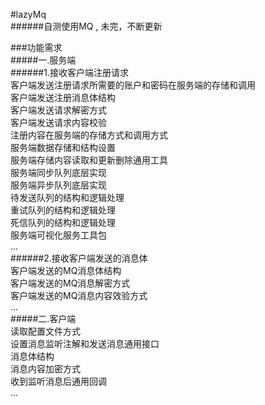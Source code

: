 #lazyMq  
######自测使用MQ , 未完，不断更新  
  
###功能需求  
#####一.服务端  
######1.接收客户端注册请求  
		客户端发送注册请求所需要的账户和密码在服务端的存储和调用  
		客户端发送注册消息体结构  
		客户端发送请求解密方式  
		客户端发送请求内容校验  
		注册内容在服务端的存储方式和调用方式  
		服务端数据存储和结构设置  
		服务端存储内容读取和更新删除通用工具  
		服务端同步队列底层实现  
		服务端异步队列底层实现  
		待发送队列的结构和逻辑处理  
		重试队列的结构和逻辑处理  
		死信队列的结构和逻辑处理  
		服务端可视化服务工具包  
		...  
######2.接收客户端发送的消息体  
		客户端发送的MQ消息体结构  
		客户端发送的MQ消息解密方式  
		客户端发送的MQ消息内容效验方式  
		...  
#####二.客户端  
		读取配置文件方式  
		设置消息监听注解和发送消息通用接口  
		消息体结构  
		消息内容加密方式  
		收到监听消息后通用回调  
		...  
  
